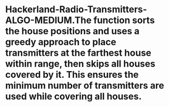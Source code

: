 # Hackerland-Radio-Transmitters-ALGO-MEDIUM.The function sorts the house positions and uses a greedy approach to place transmitters at the farthest house within range, then skips all houses covered by it. This ensures the minimum number of transmitters are used while covering all houses.
